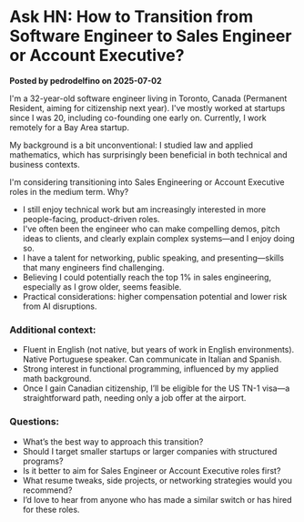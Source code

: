 # Ask HN: How to Transition from Software Engineer to Sales Engineer or Account Executive?

**Posted by pedrodelfino on 2025-07-02**

I'm a 32-year-old software engineer living in Toronto, Canada (Permanent Resident, aiming for citizenship next year). I've mostly worked at startups since I was 20, including co-founding one early on. Currently, I work remotely for a Bay Area startup.

My background is a bit unconventional: I studied law and applied mathematics, which has surprisingly been beneficial in both technical and business contexts.

I'm considering transitioning into Sales Engineering or Account Executive roles in the medium term. Why?

- I still enjoy technical work but am increasingly interested in more people-facing, product-driven roles.
- I've often been the engineer who can make compelling demos, pitch ideas to clients, and clearly explain complex systems—and I enjoy doing so.
- I have a talent for networking, public speaking, and presenting—skills that many engineers find challenging.
- Believing I could potentially reach the top 1% in sales engineering, especially as I grow older, seems feasible.
- Practical considerations: higher compensation potential and lower risk from AI disruptions.

### Additional context:

- Fluent in English (not native, but years of work in English environments). Native Portuguese speaker. Can communicate in Italian and Spanish.
- Strong interest in functional programming, influenced by my applied math background.
- Once I gain Canadian citizenship, I’ll be eligible for the US TN-1 visa—a straightforward path, needing only a job offer at the airport.

### Questions:

- What’s the best way to approach this transition?
- Should I target smaller startups or larger companies with structured programs?
- Is it better to aim for Sales Engineer or Account Executive roles first?
- What resume tweaks, side projects, or networking strategies would you recommend?
- I’d love to hear from anyone who has made a similar switch or has hired for these roles.